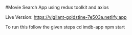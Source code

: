 #Movie Search App using redux toolkit and axios

Live Version: https://vigilant-goldstine-7e503a.netlify.app

To run this follow the given steps
cd imdb-app
npm start

